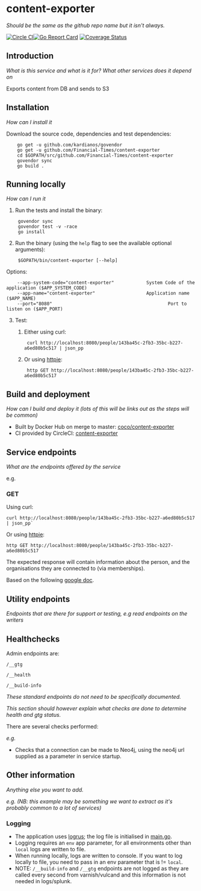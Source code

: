 # content-exporter
_Should be the same as the github repo name but it isn't always._

[![Circle CI](https://circleci.com/gh/Financial-Times/content-exporter/tree/master.png?style=shield)](https://circleci.com/gh/Financial-Times/content-exporter/tree/master)[![Go Report Card](https://goreportcard.com/badge/github.com/Financial-Times/content-exporter)](https://goreportcard.com/report/github.com/Financial-Times/content-exporter) [![Coverage Status](https://coveralls.io/repos/github/Financial-Times/content-exporter/badge.svg)](https://coveralls.io/github/Financial-Times/content-exporter)

## Introduction

_What is this service and what is it for? What other services does it depend on_

Exports content from DB and sends to S3

## Installation
      
_How can I install it_

Download the source code, dependencies and test dependencies:

        go get -u github.com/kardianos/govendor
        go get -u github.com/Financial-Times/content-exporter
        cd $GOPATH/src/github.com/Financial-Times/content-exporter
        govendor sync
        go build .

## Running locally
_How can I run it_

1. Run the tests and install the binary:

        govendor sync
        govendor test -v -race
        go install

2. Run the binary (using the `help` flag to see the available optional arguments):

        $GOPATH/bin/content-exporter [--help]

Options:

        --app-system-code="content-exporter"            System Code of the application ($APP_SYSTEM_CODE)
        --app-name="content-exporter"                   Application name ($APP_NAME)
        --port="8080"                                           Port to listen on ($APP_PORT)
        
3. Test:

    1. Either using curl:

            curl http://localhost:8080/people/143ba45c-2fb3-35bc-b227-a6ed80b5c517 | json_pp

    1. Or using [httpie](https://github.com/jkbrzt/httpie):

            http GET http://localhost:8080/people/143ba45c-2fb3-35bc-b227-a6ed80b5c517

## Build and deployment
_How can I build and deploy it (lots of this will be links out as the steps will be common)_

* Built by Docker Hub on merge to master: [coco/content-exporter](https://hub.docker.com/r/coco/content-exporter/)
* CI provided by CircleCI: [content-exporter](https://circleci.com/gh/Financial-Times/content-exporter)

## Service endpoints
_What are the endpoints offered by the service_

e.g.
### GET

Using curl:

    curl http://localhost:8080/people/143ba45c-2fb3-35bc-b227-a6ed80b5c517 | json_pp`

Or using [httpie](https://github.com/jkbrzt/httpie):

    http GET http://localhost:8080/people/143ba45c-2fb3-35bc-b227-a6ed80b5c517

The expected response will contain information about the person, and the organisations they are connected to (via memberships).

Based on the following [google doc](https://docs.google.com/document/d/1SC4Uskl-VD78y0lg5H2Gq56VCmM4OFHofZM-OvpsOFo/edit#heading=h.qjo76xuvpj83).


## Utility endpoints
_Endpoints that are there for support or testing, e.g read endpoints on the writers_

## Healthchecks
Admin endpoints are:

`/__gtg`

`/__health`

`/__build-info`

_These standard endpoints do not need to be specifically documented._

_This section *should* however explain what checks are done to determine health and gtg status._

There are several checks performed:

_e.g._
* Checks that a connection can be made to Neo4j, using the neo4j url supplied as a parameter in service startup.

## Other information
_Anything else you want to add._

_e.g. (NB: this example may be something we want to extract as it's probably common to a lot of services)_

### Logging

* The application uses [logrus](https://github.com/Sirupsen/logrus); the log file is initialised in [main.go](main.go).
* Logging requires an `env` app parameter, for all environments other than `local` logs are written to file.
* When running locally, logs are written to console. If you want to log locally to file, you need to pass in an env parameter that is != `local`.
* NOTE: `/__build-info` and `/__gtg` endpoints are not logged as they are called every second from varnish/vulcand and this information is not needed in logs/splunk.
